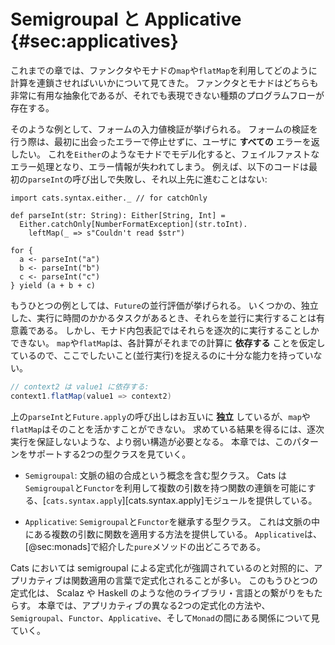 # Semigroupal と Applicative {#sec:applicatives}

これまでの章では、ファンクタやモナドの`map`や`flatMap`を利用してどのように計算を連鎖させればいいかについて見てきた。
ファンクタとモナドはどちらも非常に有用な抽象化であるが、それでも表現できない種類のプログラムフローが存在する。

そのような例として、フォームの入力値検証が挙げられる。
フォームの検証を行う際は、最初に出会ったエラーで停止せずに、ユーザに **すべての** エラーを返したい。
これを`Either`のようなモナドでモデル化すると、フェイルファストなエラー処理となり、エラー情報が失われてしまう。
例えば、以下のコードは最初の`parseInt`の呼び出しで失敗し、それ以上先に進むことはない:

```tut:book:silent
import cats.syntax.either._ // for catchOnly

def parseInt(str: String): Either[String, Int] =
  Either.catchOnly[NumberFormatException](str.toInt).
    leftMap(_ => s"Couldn't read $str")
```

```tut:book
for {
  a <- parseInt("a")
  b <- parseInt("b")
  c <- parseInt("c")
} yield (a + b + c)
```

もうひとつの例としては、`Future`の並行評価が挙げられる。
いくつかの、独立した、実行に時間のかかるタスクがあるとき、それらを並行に実行することは有意義である。
しかし、モナド内包表記ではそれらを逐次的に実行することしかできない。
`map`や`flatMap`は、各計算がそれまでの計算に **依存する** ことを仮定しているので、ここでしたいこと(並行実行)を捉えるのに十分な能力を持っていない。

```scala
// context2 は value1 に依存する:
context1.flatMap(value1 => context2)
```

上の`parseInt`と`Future.apply`の呼び出しはお互いに **独立** しているが、`map`や`flatMap`はそのことを活かすことができない。
求めている結果を得るには、逐次実行を保証しないような、より弱い構造が必要となる。
本章では、このパターンをサポートする2つの型クラスを見ていく。

  - `Semigroupal`: 文脈の組の合成という概念を含む型クラス。
    Cats は`Semigroupal`と`Functor`を利用して複数の引数を持つ関数の連鎖を可能にする、[`cats.syntax.apply`][cats.syntax.apply]モジュールを提供している。

  - `Applicative`: `Semigroupal`と`Functor`を継承する型クラス。
    これは文脈の中にある複数の引数に関数を適用する方法を提供している。
    `Applicative`は、[@sec:monads]で紹介した`pure`メソッドの出どころである。

Cats においては semigroupal による定式化が強調されているのと対照的に、アプリカティブは関数適用の言葉で定式化されることが多い。
このもうひとつの定式化は、 Scalaz や Haskell のような他のライブラリ・言語との繋がりをもたらす。
本章では、アプリカティブの異なる2つの定式化の方法や、`Semigroupal`、`Functor`、`Applicative`、そして`Monad`の間にある関係について見ていく。
